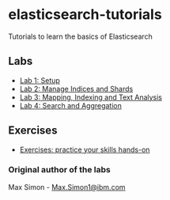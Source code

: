 # elasticsearch-tutorials

Tutorials to learn the basics of Elasticsearch

## Labs

- [Lab 1: Setup](/lab-1.md)
- [Lab 2: Manage Indices and Shards](/lab-2.md)
- [Lab 3: Mapping, Indexing and Text Analysis](/lab-3.md)
- [Lab 4: Search and Aggregation](/lab-4.md)

## Exercises

- [Exercises: practice your skills hands-on](/exercises.md)

### Original author of the labs

Max Simon - Max.Simon1@ibm.com
